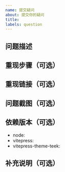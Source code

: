 ```yaml
---
name: 提交疑问
about: 提交你的疑问
title:
labels: question
---
```


<!--提示：问题描述越详细，提供的信息越完整越可能得到回答。但也不能保证所有问题都能得到回答 -->

## 问题描述

<!--xxxx-->

## 重现步骤（可选）

<!--
1. [xxx]
2. [xxx]
3. [xxx]
-->

## 重现链接（可选）

<!--https://xxx.com-->

## 问题截图（可选）

<!--![](xxx.jpg)-->

## 依赖版本（可选）

- node: <!--v1x.x.x-->
- vitepress: <!--v1.x.x-->
- vitepress-theme-teek: <!--v1.x.x-->

## 补充说明（可选）

<!--xxxx-->
